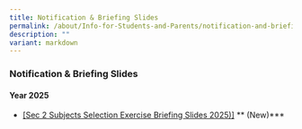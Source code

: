```yaml
---
title: Notification & Briefing Slides
permalink: /about/Info-for-Students-and-Parents/notification-and-briefing-slides/
description: ""
variant: markdown
---
```

### **Notification & Briefing Slides**

#### **Year 2025**

* [[Sec 2 Subjects Selection Exercise Briefing Slides 2025)]](https://drive.google.com/file/d/1fDqjPurkBRRsGwIKZfKds0G01wSUJ4Da/view?usp=drive_link) **
(New)**\*

